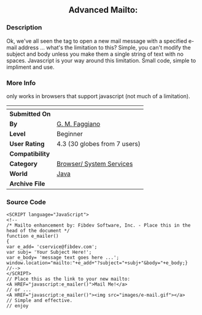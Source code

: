 ﻿<div align="center">

## Advanced Mailto:


</div>

### Description

Ok, we've all seen the tag to open a new mail message with a specified e-mail address ... what's the limitation to this? Simple, you can't modify the subject and body unless you make them a single string of text with no spaces. Javascript is your way around this limitation. Small code, simple to impliment and use.
 
### More Info
 
only works in browsers that support javascript (not much of a limitation).


<span>             |<span>
---                |---
**Submitted On**   |
**By**             |[G\. M\. Faggiano](https://github.com/Planet-Source-Code/PSCIndex/blob/master/ByAuthor/g-m-faggiano.md)
**Level**          |Beginner
**User Rating**    |4.3 (30 globes from 7 users)
**Compatibility**  |
**Category**       |[Browser/ System Services](https://github.com/Planet-Source-Code/PSCIndex/blob/master/ByCategory/browser-system-services__2-69.md)
**World**          |[Java](https://github.com/Planet-Source-Code/PSCIndex/blob/master/ByWorld/java.md)
**Archive File**   |[](https://github.com/Planet-Source-Code/g-m-faggiano-advanced-mailto__2-1811/archive/master.zip)





### Source Code

```
<SCRIPT language="JavaScript">
<!--
/* Mailto enhancement by: Fibdev Software, Inc. - Place this in the head of the document */
function e_mailer()
{
var e_add= 'cservice@fibdev.com';
var subj= 'Your Subject Here!';
var e_body= 'message text goes here ...';
window.location="mailto:"+e_add+"?subject="+subj+"&body="+e_body;}
//-->
</SCRIPT>
// Place this as the link to your new mailto:
<A HREF="javascript:e_mailer()">Mail Me!</a>
// or ...
<A HREF="javascript:e_mailer()"><img src="images/e-mail.gif"></a>
// Simple and effective.
// enjoy
```

